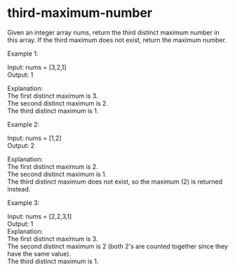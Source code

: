 # third-maximum-number

Given an integer array nums, return the third distinct maximum number in this array. If the third maximum does not exist, return the maximum number.

Example 1:

Input: nums = [3,2,1]<br>
Output: 1<br>

Explanation:<br>
The first distinct maximum is 3.<br>
The second distinct maximum is 2.<br>
The third distinct maximum is 1.<br>

Example 2:

Input: nums = [1,2]<br>
Output: 2<br>

Explanation:<br>
The first distinct maximum is 2.<br>
The second distinct maximum is 1.<br>
The third distinct maximum does not exist, so the maximum (2) is returned instead.<br>

Example 3:

Input: nums = [2,2,3,1]<br>
Output: 1<br>
Explanation:<br>
The first distinct maximum is 3.<br>
The second distinct maximum is 2 (both 2's are counted together since they have the same value).<br>
The third distinct maximum is 1.
